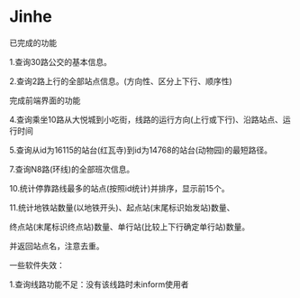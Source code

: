 # Jinhe

已完成的功能

1.查询30路公交的基本信息。

2.查询2路上行的全部站点信息。(方向性、区分上下行、顺序性) 



完成前端界面的功能

4.查询乘坐10路从大悦城到小吃街，线路的运行方向(上行或下行)、沿路站点、运行时间

5.查询从id为16115的站台(红瓦寺)到id为14768的站台(动物园)的最短路径。

7.查询N8路(环线)的全部班次信息。

10.统计停靠路线最多的站点(按照id统计)并排序，显示前15个。

11.统计地铁站数量(以地铁开头)、起点站(末尾标识始发站)数量、

终点站(末尾标识终点站)数量、单行站(比较上下行确定单行站)数量。

并返回站点名，注意去重。



一些软件失效：

1.查询线路功能不足：没有该线路时未inform使用者